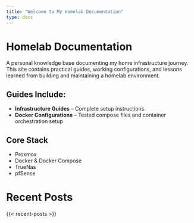 ```yaml
---
title: "Welcome to My Homelab Documentation"
type: docs
---
```


# Homelab Documentation

A personal knowledge base documenting my home infrastructure journey. This site contains practical guides, working configurations, and lessons learned from building and maintaining a homelab environment.

## Guides Include:

* **Infrastructure Guides** – Complete setup instructions.
 * **Docker Configurations** – Tested compose files and container orchestration setup


## Core Stack
* Proxmox 
* Docker & Docker Compose 
* TrueNas
* pfSense



# Recent Posts

{{< recent-posts >}}